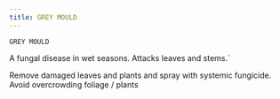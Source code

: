 ```yaml
---
title: GREY MOULD
---
```

`GREY MOULD`

A fungal disease in wet seasons.  Attacks leaves and stems.`

Remove damaged leaves and plants and spray with systemic fungicide.  Avoid overcrowding foliage / plants
